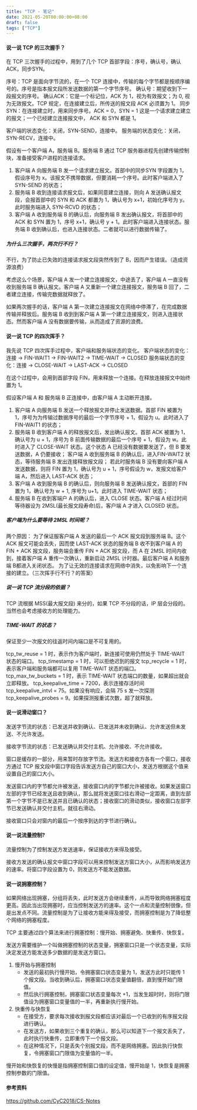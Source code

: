 ```yaml
---
title: "TCP - 笔记"
date: 2021-05-20T00:00:00+08:00
draft: false
tags: ["TCP"]
---
```


#### 说一说 TCP 的三次握手？

在 TCP 三次握手的过程中，用到了几个 TCP 首部字段：序号，确认号，确认ACK，同步SYN。

序号：TCP 是面向字节流的，在一个 TCP 连接中，传输的每个字节都是按顺序编号的。序号是指本报文段所发送数据的第一个字节序号。
确认号：期望收到下一段报文的序号。
确认ACK：它是一个标记位，ACK 为 1，视为有效报文；为 0, 视为无效报文。TCP 规定，在连接建立后，所传送的报文段 ACK 必须置为 1。
同步SYN：在连接建立时，用来同步序号。ACK = 0，SYN = 1 这是一个请求建立建立的报文；一个已经建立连接报文中， ACK 和 SYN 都是 1。

客户端的状态变化：关闭，SYN-SEND，连接中。
服务端的状态变化：关闭，SYN-RECV，连接中。

假设有一个客户端 A，服务端 B。服务端 B 通过 TCP 服务器进程先创建传输控制块，准备接受客户进程的连接请求。

1. 客户端 A 向服务端 B 发一个请求建立报文。首部中的同步SYN 字段置为 1，假设序号为 x。该报文不携带数据，但要消耗一个序号。此时客户端进入了 SYN-SEND 的状态；
2. 服务端 B 收到连接请求报文后，如果同意建立连接，则向 A 发送确认报文段，会报首部中的 SYN 和 ACK 都置为 1，确认号为 x+1，初始化序号为 y。此时服务端进入 SYN-RCVD 的状态；
3. 客户端 A 收到服务端 B 的确认后，向服务端 B 发出确认报文，将首部中的 ACK 和 SYN 置为 1，序号 x+1，确认号 y + 1。此时客户端进入连接状态。服务端 B 收到确认后，也进入连接状态。二者就可以进行数据传输了。

##### 为什么三次握手，两次行不行？

不行，为了防止已失效的连接请求报文段突然传到了 B，因而产生错误。（造成资源浪费）

考虑这么个场景，客户端 A 发一个建立连接报文，中途丢了，客户端 A 一直没有收到服务端 B 确认报文。客户端 A 又重新一个建立连接报文，服务端 B 回了，二者建立连接，传输完数据就释放了。

如果两次握手的话，客户端 A 第一次建立连接报文在网络中停滞了，在完成数据传输并释放后。服务端 B 收到到客户端 A 第一个建立连接报文，则进入连接状态。然而客户端 A 没有数据要传输，从而造成了资源的浪费。

#### 说一说 TCP 的四次挥手？

我先说 TCP 四次挥手过程中，客户端和服务端状态的变化。
客户端状态的变化：连接 -> FIN-WAIT1 -> FIN-WAIT2 -> TIME-WAIT -> CLOSED
服务端状态的变化：连接 -> CLOSE-WAIT -> LAST-ACK -> CLOSED

在这个过程中，会用到首部字段 FIN，用来释放一个连接。在释放连接报文中始终置为 1。

假设客户端 A 和 服务端 B 正连接中，由客户端 A 主动断开连接。

1. 客户端 A 向服务端 B 发送一个释放报文并停止发送数据。首部 FIN 被置为 1，序号为为传输过数据序号的最后一个字节序号 + 1，假设为 u。此时进入了 FIN-WAIT1 的状态；
2. 服务端 B 收到客户端 A 的释放报文后，发出确认报文。首部 ACK 被置为 1，确认号为 u + 1，序号为 B 前面传输数据的最后一个序号 + 1，假设为 w。此时进入了 CLOSE-WAIT 状态。这个状态 A 已经没有数据要发送了，但 B 要发送数据，A 仍要接收；
   客户端 A 收到服务端 B 的确认后，进入FIN-WAIT2 状态，等待服务端 B 发出连接释放报文段；
   若此时服务端 B 没有要向客户端 A 发送数据，则将 FIN 置为 1，确认号为 u + 1，序号假设为 w，发报文给客户端 A，然后进入 LAST-ACK 状态；
3. 客户端 A 收到服务端 B 的确认后，则向服务端 B 发送确认报文，首部的 FIN 置为 1，确认号为 w + 1, 序号为 u+1。此时进入 TIME-WAIT 状态；
4. 服务端 B 在收到客端户 A 的确认后，进入 CLOSE 状态。客户端 A 经过时间等待器设为 2MSL(最长报文段寿命)后，客户端 A 才进入 CLOSED 状态。

##### 客户端为什么要等待 2MSL 时间呢？

两个原因：
为了保证服客户端 A 发送的最后一个 ACK 报文段到服务端 B。这个 ACK 报文可能会丢失，因而使 LAST-ACK 状态的服务端 B 收不到客户端 A 的 FIN + ACK 报文段，服务端会重传 FIN + ACK 报文段，而 A 在 2MSL 时间内收到，接着客户端 A 重传一次确认，重新启动 2MSL 计时器。最后客户端 A 和服务端 B都进入关闭状态。
为了让无效的连接请求在网络中消失，以免影响下一个连接的建立。（三次挥手行不行？的答案）

##### 说一说 TCP 流分段的依据？

TCP 流根据 MSS(最大报文段) 来分的，如果 TCP 不分段的话，IP 层会分段的。当然也会考虑接收方的处理能力。

##### TIME-WAIT 的状态？

保证至少一次报文的往返时间内端口是不可复用的。

tcp_tw_reuse = 1 时，表示作为客户端时，新连接可使用仍然处于 TIME-WAIT 状态的端口。
tcp_timestamp = 1 时，可以拒绝迟到的报文
tcp_recycle = 1 时，表示客户端和服务端都可以复用 TIME-WAIT 状态的端口。
tcp_max_tw_buckets = 1 时，表示 TIME-WAIT 状态端口的数量，如果超出就会立即释放。
tcp_keepalive_time = 7200，表示连接存活时间
tcp_keepalive_intvl = 75。如果没有响应，会隔 75 s 发一次探测
tcp_keepalive_probes = 9。如果探测报重试次数，超了就释放。

#### 说一说滑动窗口？

发送字节流的状态：已发送并收到确认、已发送并未收到确认、允许发送但未发送、不允许发送。

接收字节流的状态：已发送确认并交付主机、允许接收、不允许接收。

窗口是缓存的一部分，用来暂时存放字节流。发送方和接收方各有一个窗口，接收方通过 TCP 报文段中窗口字段告诉发送方自己的窗口大小，发送方根据这个值来设置自己的窗口大小。

发送窗口内的字节都允许被发送，接收窗口内的字节都允许被接收。如果发送窗口左部的字节已经发送且收到确认，那么就将发送窗口往右滑动一定距离，直到左部第一个字节不是已发送并且已确认的状态；接收窗口的滑动类似，接收窗口左部字节已发送确认并交付主机，就往右滑动。

接收窗口只会对窗内的最后一个按序到达的字节进行确认。

#### 说一说流量控制?

流量控制为了控制发送方发送速率，保证接收方来得及接受。

接收方发送的确认报文中窗口字段可以用来控制发送方窗口大小，从而影响发送方的速率。将窗口字段设置为 0，则发送方不能发送数据。

#### 说一说拥塞控制？

如果网络出现拥塞，分组将丢失，此时发送方会继续重传，从而导致网络拥塞程度更高。因此当出现拥塞时，应当控制发送方的速率。这个一点和流量控制很像，但是出发点不同。流量控制是为了让接收方能来得及接受，而拥塞控制是为了降低整个网络的拥塞程度。

TCP 主要通过四个算法来进行拥塞控制：慢开始、拥塞避免、快重传、快恢复。

发送方需要维护一个叫做拥塞控制的状态变量，拥塞窗口只是一个状态变量，实际决定发送方能发送多少数据的是发送方窗口。

1. 慢开始与拥塞控制
   - 发送的最初执行慢开始，令拥塞窗口状态变量为 1，发送方此时只能传 1 个报文段。当收到确认后，拥塞窗口状态变量值翻倍，直到慢开始门限值。
   - 然后执行拥塞控制，拥塞窗口状态变量每次 +1，当发生超时时，则将门限值设为拥塞窗口变量值的一半，再重新执行慢开始。
2. 快重传与快恢复
   - 在接受方，要求每次接收到报文段都应该对最后一个已收到的有序报文段进行确认。
   - 在发送方，如果收到三个重复的确认，那么可以知道下一个报文丢失了，此时执行快重传，立即重传下一个报文段。
   - 在这种情况下，只是丢失个别报文段，而不是网络拥塞。因此执行快恢复，令拥塞窗口门限值为变量值的一半。

慢开始和快恢复的快慢是指拥塞控制窗口值的设定值，慢开始是 1，快恢复是拥塞控制参数的门限值。

#### 参考资料

https://github.com/CyC2018/CS-Notes







